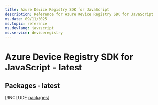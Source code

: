 ```yaml
---
title: Azure Device Registry SDK for JavaScript
description: Reference for Azure Device Registry SDK for JavaScript
ms.date: 09/11/2025
ms.topic: reference
ms.devlang: javascript
ms.service: deviceregistry
---
```

# Azure Device Registry SDK for JavaScript - latest
## Packages - latest
[!INCLUDE [packages](device-registry-index.md)]